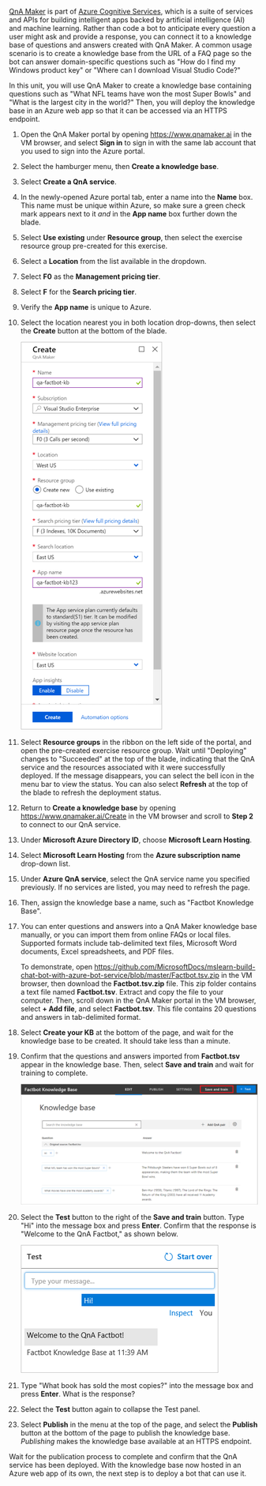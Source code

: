 [QnA Maker](https://www.qnamaker.ai/) is part of [Azure Cognitive Services](https://www.microsoft.com/cognitive-services/), which is a suite of services and APIs for building intelligent apps backed by artificial intelligence (AI) and machine learning. Rather than code a bot to anticipate every question a user might ask and provide a response, you can connect it to a knowledge base of questions and answers created with QnA Maker. A common usage scenario is to create a knowledge base from the URL of a FAQ page so the bot can answer domain-specific questions such as "How do I find my Windows product key" or "Where can I download Visual Studio Code?"

In this unit, you will use QnA Maker to create a knowledge base containing questions such as "What NFL teams have won the most Super Bowls" and "What is the largest city in the world?" Then, you will deploy the knowledge base in an Azure web app so that it can be accessed via an HTTPS endpoint.

1. Open the QnA Maker portal by opening https://www.qnamaker.ai in the VM browser, and select **Sign in** to sign in with the same lab account that you used to sign into the Azure portal. 

1. Select the hamburger menu, then **Create a knowledge base**. 

1. Select **Create a QnA service**.

1. In the newly-opened Azure portal tab, enter a name into the **Name** box. This name must be unique within Azure, so make sure a green check mark appears next to it *and* in the **App name** box further down the blade.

1. Select **Use existing** under **Resource group**, then select the exercise resource group pre-created for this exercise.

1. Select a **Location** from the list available in the dropdown. 

1. Select **F0** as the **Management pricing tier**. 

1. Select **F** for the **Search pricing tier**. 

1. Verify the **App name** is unique to Azure.

1. Select the location nearest you in both location drop-downs, then select the **Create** button at the bottom of the blade.

    ![Screenshot of the Azure portal showing the QnA Maker Create blade with configuration values as described.](../media/3-new-qna-maker-service.png)

1. Select **Resource groups** in the ribbon on the left side of the portal, and open the pre-created exercise resource group. Wait until "Deploying" changes to "Succeeded" at the top of the blade, indicating that the QnA service and the resources associated with it were successfully deployed. If the message disappears, you can select the bell icon in the menu bar to view the status. You can also select **Refresh** at the top of the blade to refresh the deployment status.

1. Return to **Create a knowledge base** by opening https://www.qnamaker.ai/Create in the VM browser and scroll to **Step 2** to connect to our QnA service.

1. Under **Microsoft Azure Directory ID**, choose **Microsoft Learn Hosting**.

1. Select **Microsoft Learn Hosting** from the **Azure subscription name** drop-down list.

1. Under **Azure QnA service**, select the QnA service name you specified previously. If no services are listed, you may need to refresh the page.

1. Then, assign the knowledge base a name, such as "Factbot Knowledge Base".

1. You can enter questions and answers into a QnA Maker knowledge base manually, or you can import them from online FAQs or local files. Supported formats include tab-delimited text files, Microsoft Word documents, Excel spreadsheets, and PDF files.

    To demonstrate, open https://github.com/MicrosoftDocs/mslearn-build-chat-bot-with-azure-bot-service/blob/master/Factbot.tsv.zip in the VM browser, then download the **Factbot.tsv.zip** file. This zip folder contains a text file named **Factbot.tsv**. Extract and copy the file to your computer. Then, scroll down in the QnA Maker portal in the VM browser, select **+ Add file**, and select **Factbot.tsv**. This file contains 20 questions and answers in tab-delimited format.

1. Select **Create your KB** at the bottom of the page, and wait for the knowledge base to be created. It should take less than a minute.

1. Confirm that the questions and answers imported from **Factbot.tsv** appear in the knowledge base. Then, select **Save and train** and wait for training to complete.

    ![Screenshot of the Factbot Knowledge Base site showing the loaded knowledge base data.](../media/3-save-and-train.png)

1. Select the **Test** button to the right of the **Save and train** button. Type "Hi" into the message box and press **Enter**. Confirm that the response is "Welcome to the QnA Factbot," as shown below.

    ![Screenshot of a test interaction with the created chat bot.](../media/3-test-kb.png)

1. Type "What book has sold the most copies?" into the message box and press **Enter**. What is the response?

1. Select the **Test** button again to collapse the Test panel. 
1. Select **Publish** in the menu at the top of the page, and select the **Publish** button at the bottom of the page to publish the knowledge base. *Publishing* makes the knowledge base available at an HTTPS endpoint.

Wait for the publication process to complete and confirm that the QnA service has been deployed. With the knowledge base now hosted in an Azure web app of its own, the next step is to deploy a bot that can use it.
